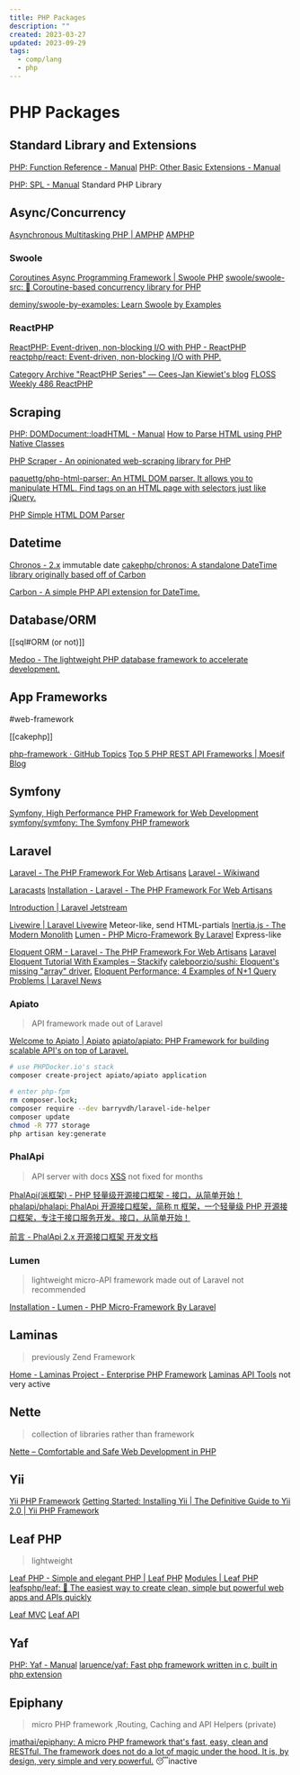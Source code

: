 ```yaml
---
title: PHP Packages
description: ""
created: 2023-03-27
updated: 2023-09-29
tags:
  - comp/lang
  - php
---
```


# PHP Packages

## Standard Library and Extensions

[PHP: Function Reference - Manual](https://www.php.net/manual/en/funcref.php)
[PHP: Other Basic Extensions - Manual](https://www.php.net/manual/en/refs.basic.other.php)

[PHP: SPL - Manual](https://www.php.net/book.spl) Standard PHP Library

## Async/Concurrency

[Asynchronous Multitasking PHP | AMPHP](https://amphp.org/)
[AMPHP](https://github.com/amphp)

### Swoole

[Coroutines Async Programming Framework | Swoole PHP](https://www.swoole.com/)
[swoole/swoole-src: 🚀 Coroutine-based concurrency library for PHP](https://github.com/swoole/swoole-src)

[deminy/swoole-by-examples: Learn Swoole by Examples](https://github.com/deminy/swoole-by-examples)

### ReactPHP

[ReactPHP: Event-driven, non-blocking I/O with PHP - ReactPHP](https://reactphp.org/)
[reactphp/react: Event-driven, non-blocking I/O with PHP.](https://github.com/reactphp/react)

[Category Archive "ReactPHP Series" — Cees-Jan Kiewiet's blog](https://blog.wyrihaximus.net/categories/reactphp-series/)
[FLOSS Weekly 486 ReactPHP](https://twit.tv/shows/floss-weekly/episodes/486)

## Scraping

[PHP: DOMDocument::loadHTML - Manual](https://www.php.net/manual/en/domdocument.loadhtml.php)
[How to Parse HTML using PHP Native Classes](https://codingreflections.com/php-parse-html/)

[PHP Scraper - An opinionated web-scraping library for PHP](https://phpscraper.de/)

[paquettg/php-html-parser: An HTML DOM parser. It allows you to manipulate HTML. Find tags on an HTML page with selectors just like jQuery.](https://github.com/paquettg/php-html-parser)

[PHP Simple HTML DOM Parser](https://simplehtmldom.sourceforge.io/)

## Datetime

[Chronos - 2.x](https://book.cakephp.org/chronos/2/en/index.html) immutable date
[cakephp/chronos: A standalone DateTime library originally based off of Carbon](https://github.com/cakephp/chronos)

[Carbon - A simple PHP API extension for DateTime.](https://carbon.nesbot.com/)

## Database/ORM

[[sql#ORM (or not)]]

[Medoo - The lightweight PHP database framework to accelerate development.](https://medoo.in/)

## App Frameworks

#web-framework

[[cakephp]]

[php-framework · GitHub Topics](https://github.com/topics/php-framework?o=desc&s=stars)
[Top 5 PHP REST API Frameworks | Moesif Blog](https://www.moesif.com/blog/api-product-management/api-analytics/Top-5-PHP-REST-API-Frameworks/)

## Symfony

[Symfony, High Performance PHP Framework for Web Development](https://symfony.com/)
[symfony/symfony: The Symfony PHP framework](https://github.com/symfony/symfony)

## Laravel

[Laravel - The PHP Framework For Web Artisans](https://laravel.com/)
[Laravel - Wikiwand](https://www.wikiwand.com/en/Laravel)

[Laracasts](https://laracasts.com/)
[Installation - Laravel - The PHP Framework For Web Artisans](https://laravel.com/docs/)

[Introduction | Laravel Jetstream](https://jetstream.laravel.com/2.x/introduction.html)

[Livewire | Laravel Livewire](https://laravel-livewire.com/) Meteor-like, send HTML-partials
[Inertia.js - The Modern Monolith](https://inertiajs.com/)
[Lumen - PHP Micro-Framework By Laravel](https://lumen.laravel.com/) Express-like

[Eloquent ORM - Laravel - The PHP Framework For Web Artisans](https://laravel.com/docs/5.0/eloquent)
[Laravel Eloquent Tutorial With Examples – Stackify](https://stackify.com/laravel-eloquent-tutorial/amp/)
[calebporzio/sushi: Eloquent's missing "array" driver.](https://github.com/calebporzio/sushi)
[Eloquent Performance: 4 Examples of N+1 Query Problems | Laravel News](https://laravel-news.com/laravel-n1-query-problems)

### Apiato

> API framework made out of Laravel

[Welcome to Apiato | Apiato](http://apiato.io/)
[apiato/apiato: PHP Framework for building scalable API's on top of Laravel.](https://github.com/apiato/apiato)

```sh
# use PHPDocker.io's stack
composer create-project apiato/apiato application

# enter php-fpm
rm composer.lock;
composer require --dev barryvdh/laravel-ide-helper
composer update
chmod -R 777 storage
php artisan key:generate
```

### PhalApi

> API server with docs
> [XSS](https://github.com/phalapi/phalapi/issues/142) not fixed for months

[PhalApi(派框架) - PHP 轻量级开源接口框架 - 接口，从简单开始！](http://www.phalapi.net/)
[phalapi/phalapi: PhalApi 开源接口框架，简称 π 框架，一个轻量级 PHP 开源接口框架，专注于接口服务开发。接口，从简单开始！](https://github.com/phalapi/phalapi)

[前言 - PhalApi 2.x 开源接口框架 开发文档](http://docs.phalapi.net/#/v2.0/tutorial)

### Lumen

> lightweight micro-API framework made out of Laravel
> not recommended

[Installation - Lumen - PHP Micro-Framework By Laravel](https://lumen.laravel.com/docs/9.x)

## Laminas

> previously Zend Framework

[Home - Laminas Project - Enterprise PHP Framework](https://getlaminas.org/)
[Laminas API Tools](https://api-tools.getlaminas.org/) not very active

## Nette

> collection of libraries rather than framework

[Nette – Comfortable and Safe Web Development in PHP](https://nette.org/en/)

## Yii

[Yii PHP Framework](https://www.yiiframework.com/)
[Getting Started: Installing Yii | The Definitive Guide to Yii 2.0 | Yii PHP Framework](https://www.yiiframework.com/doc/guide/2.0/en/start-installation)

## Leaf PHP

> lightweight

[Leaf PHP - Simple and elegant PHP | Leaf PHP](https://leafphp.dev/)
[Modules | Leaf PHP](https://leafphp.dev/modules/)
[leafsphp/leaf: 🍁 The easiest way to create clean, simple but powerful web apps and APIs quickly](https://github.com/leafsphp/leaf#-the-leaf-ecosystem-modules)

[Leaf MVC](https://mvc.leafphp.dev/)
[Leaf API](https://api.leafphp.dev/)

## Yaf

[PHP: Yaf - Manual](https://www.php.net/manual/en/book.yaf.php)
[laruence/yaf: Fast php framework written in c, built in php extension](https://github.com/laruence/yaf)

## Epiphany

> micro PHP framework ,Routing, Caching and API Helpers (private)

[jmathai/epiphany: A micro PHP framework that's fast, easy, clean and RESTful. The framework does not do a lot of magic under the hood. It is, by design, very simple and very powerful.](https://github.com/jmathai/epiphany) 😴inactive
